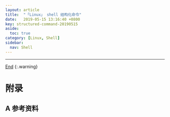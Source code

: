```yaml
---
layout: article
title:  "「Linux」 shell 结构化命令"
date:   2019-05-15 13:16:40 +0800
key: structured-command-20190515
aside:
  toc: true
category: [Linux, Shell]
sidebar:
  nav: Shell
---
```


<!--more-->




-------------------  
 [End]()
{:.warning}  


# 附录
## A 参考资料
